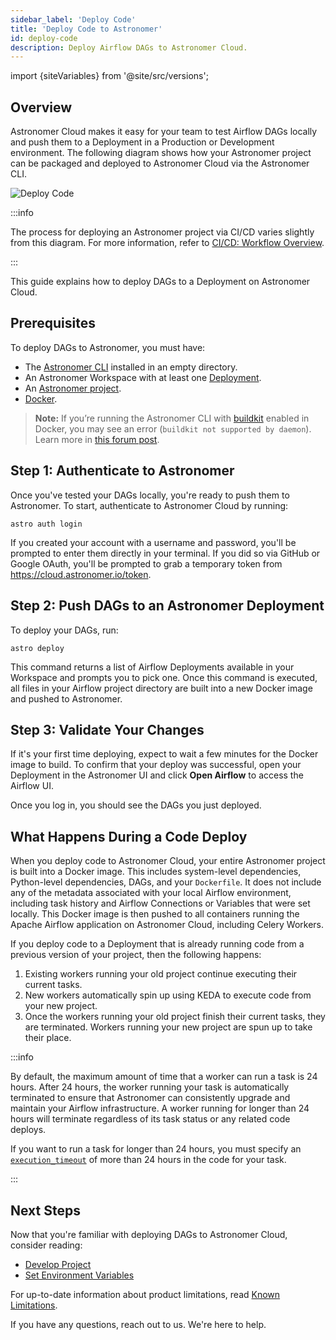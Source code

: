 ```yaml
---
sidebar_label: 'Deploy Code'
title: 'Deploy Code to Astronomer'
id: deploy-code
description: Deploy Airflow DAGs to Astronomer Cloud.
---
```


import {siteVariables} from '@site/src/versions';

## Overview

Astronomer Cloud makes it easy for your team to test Airflow DAGs locally and push them to a Deployment in a Production or Development environment. The following diagram shows how your Astronomer project can be packaged and deployed to Astronomer Cloud via the Astronomer CLI.

![Deploy Code](/img/docs/deploy-architecture.png)

:::info

The process for deploying an Astronomer project via CI/CD varies slightly from this diagram. For more information, refer to [CI/CD: Workflow Overview](ci-cd.md#workflow-overview).

:::

This guide explains how to deploy DAGs to a Deployment on Astronomer Cloud.

## Prerequisites

To deploy DAGs to Astronomer, you must have:

- The [Astronomer CLI](install-cli.md) installed in an empty directory.
- An Astronomer Workspace with at least one [Deployment](configure-deployment.md).
- An [Astronomer project](create-project.md).
- [Docker](https://www.docker.com/products/docker-desktop).

> **Note:** If you’re running the Astronomer CLI with [buildkit](https://docs.docker.com/develop/develop-images/build_enhancements/) enabled in Docker, you may see an error (`buildkit not supported by daemon`). Learn more in [this forum post](https://forum.astronomer.io/t/buildkit-not-supported-by-daemon-error-command-docker-build-t-airflow-astro-bcb837-airflow-latest-failed-failed-to-execute-cmd-exit-status-1/857).

## Step 1: Authenticate to Astronomer

Once you've tested your DAGs locally, you're ready to push them to Astronomer. To start, authenticate to Astronomer Cloud by running:

```
astro auth login
```

If you created your account with a username and password, you'll be prompted to enter them directly in your terminal. If you did so via GitHub or Google OAuth, you'll be prompted to grab a temporary token from https://cloud.astronomer.io/token.

## Step 2: Push DAGs to an Astronomer Deployment

To deploy your DAGs, run:

```
astro deploy
```

This command returns a list of Airflow Deployments available in your Workspace and prompts you to pick one. Once this command is executed, all files in your Airflow project directory are built into a new Docker image and pushed to Astronomer.

## Step 3: Validate Your Changes

If it's your first time deploying, expect to wait a few minutes for the Docker image to build. To confirm that your deploy was successful, open your Deployment in the Astronomer UI and click **Open Airflow** to access the Airflow UI.

Once you log in, you should see the DAGs you just deployed.

## What Happens During a Code Deploy

When you deploy code to Astronomer Cloud, your entire Astronomer project is built into a Docker image. This includes system-level dependencies, Python-level dependencies, DAGs, and your `Dockerfile`. It does not include any of the metadata associated with your local Airflow environment, including task history and Airflow Connections or Variables that were set locally. This Docker image is then pushed to all containers running the Apache Airflow application on Astronomer Cloud, including Celery Workers.

If you deploy code to a Deployment that is already running code from a previous version of your project, then the following happens:

1. Existing workers running your old project continue executing their current tasks.
2. New workers automatically spin up using KEDA to execute code from your new project.
3. Once the workers running your old project finish their current tasks, they are terminated. Workers running your new project are spun up to take their place.

:::info

By default, the maximum amount of time that a worker can run a task is 24 hours. After 24 hours, the worker running your task is automatically terminated to ensure that Astronomer can consistently upgrade and maintain your Airflow infrastructure. A worker running for longer than 24 hours will terminate regardless of its task status or any related code deploys.

If you want to run a task for longer than 24 hours, you must specify an [`execution_timeout`](https://airflow.apache.org/docs/apache-airflow/stable/concepts/tasks.html#timeouts) of more than 24 hours in the code for your task.

:::

## Next Steps

Now that you're familiar with deploying DAGs to Astronomer Cloud, consider reading:

- [Develop Project](develop-project.md)
- [Set Environment Variables](environment-variables.md)

For up-to-date information about product limitations, read [Known Limitations](known-limitations.md).

If you have any questions, reach out to us. We're here to help.
